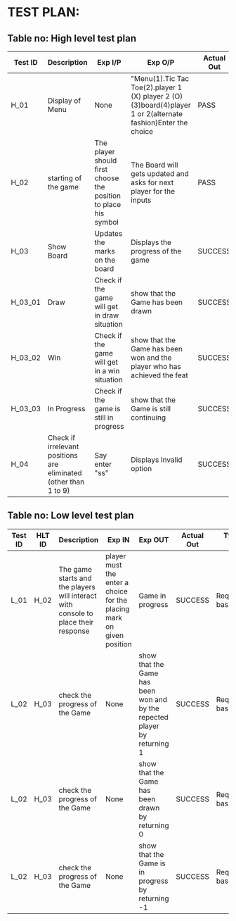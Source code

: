 # TEST PLAN:

## Table no: High level test plan

| **Test ID** | **Description**                                              | **Exp I/P** | **Exp O/P** | **Actual Out** |**Type Of Test**  |    
|-------------|--------------------------------------------------------------|------------|-------------|----------------|------------------|
|  H_01|Display of Menu| None | "Menu(1).Tic Tac Toe(2).player 1 (X) player 2 (O)(3)board(4)player 1 or 2(alternate fashion)Enter the choice | PASS | Scenario|
|  H_02|starting of the game |The player should first choose the position to place his symbol | The Board will gets updated and asks for next player for the inputs| PASS | Requirement based |
|  H_03|Show Board | Updates the marks on the board| Displays the progress of the game |SUCCESS|Requirement based |
| H_03_01| Draw| Check if the game will get in  draw situation| show that the Game has been drawn | SUCCESS | Requirement based |
| H_03_02| Win | Check if the game will get in a win situation| show that the Game has been won and the player who has achieved the feat | SUCCESS | Requirement based |
| H_03_03| In Progress | Check if the game is still in progress| show that the Game is still continuing | SUCCESS | Requirement based |
| H_04| Check if irrelevant positions are eliminated (other than 1 to 9) | Say enter "ss" | Displays Invalid option |SUCCESS| Scenario |



## Table no: Low level test plan

| **Test ID** | **HLT ID** | **Description**                                              | **Exp IN** | **Exp OUT** | **Actual Out** |**Type Of Test**  |    
|-------------|-----|--------------------------------------------------------------|------------|-------------|----------------|------------------|
|  L_01|H_02|The game starts and the players will interact with console to place their response| player must the enter a choice for the placing mark on given position| Game in progress| SUCCESS |Requirement based |
|  L_02|H_03|check the progress of the Game|None |show that the Game has been won and by the repected player by returning 1 |SUCCESS | Requirement based |
|  L_02|H_03|check the progress of the Game|None |show that the Game has been drawn by returning 0 |SUCCESS | Requirement based |
|  L_02|H_03|check the progress of the Game|None |show that the Game is in progress by returning -1 |SUCCESS | Requirement based |
